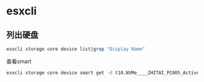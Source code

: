 # esxcli

## 列出硬盘

```bash
esxcli storage core device list|grep "Display Name"
```

查看smart

```bash
esxcli storage core device smart get -d t10.NVMe____ZHITAI_PC005_Active_512GB_______________4100E7D000B728A4
```